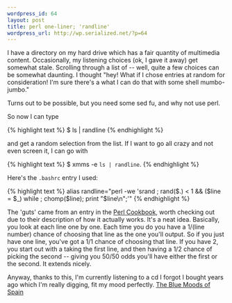 ```yaml
--- 
wordpress_id: 64
layout: post
title: perl one-liner; 'randline'
wordpress_url: http://wp.serialized.net/?p=64
---
```

I have a directory on my hard drive which has a fair quantity of multimedia content. Occasionally, my listening choices (ok, I gave it away) get somewhat stale. Scrolling through a list of -- well, quite a few choices can be somewhat daunting. I thought "hey! What if I chose entries at random for consideration! I'm sure there's a what I can do that with some shell mumbo-jumbo."

Turns out to be possible, but you need some sed fu, and why not use perl.

So now I can type

{% highlight text %}
$ ls | randline
{% endhighlight %}


and get a random selection from the list. If I want to go all crazy and not even screen it, I can go with 

{% highlight text %}
    $ xmms -e `ls | randline`.
{% endhighlight %}


Here's the `.bashrc` entry I used:

{% highlight text %}
    alias randline="perl -we 'srand ; rand(\$.) < 1 && (\$line = \$_) while <STDIN>; chomp(\$line); print \"\$line\\n\";'"
{% endhighlight %}


The 'guts' came from an entry in the <a href="http://www.unix.org.ua/orelly/perl/cookbook/ch08_07.htm">Perl Cookbook</a>, worth checking out due to their description of how it actually works. It's a neat idea. Basically, you look at each line one by one. Each time you do you have a 1/(line number) chance of choosing that line as the one you'll output. So if you just have one line, you've got a 1/1 chance of choosing that line. If you have 2, you start out with a taking the first line, and then having a 1/2 chance of picking the second -- giving you 50/50 odds you'll have either the first or the second. It extends nicely.

Anyway, thanks to this, I'm currently listening to a cd I forgot I bought years ago which I'm really digging, fit my mood perfectly. <a href="http://www.amazon.com/exec/obidos/ASIN/B000003BKZ">The Blue Moods of Spain</a>
